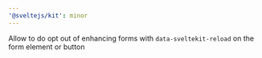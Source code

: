 ```yaml
---
'@sveltejs/kit': minor
---
```


Allow to do opt out of enhancing forms with `data-sveltekit-reload` on the form element or button
